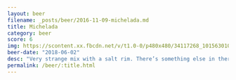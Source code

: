 ```yaml
---
layout: beer
filename: _posts/beer/2016-11-09-michelada.md
title: Michelada
category: beer
score: 6
img: https://scontent.xx.fbcdn.net/v/t1.0-0/p480x480/34117268_10156301079588745_8349914832903864320_n.jpg?_nc_cat=111&_nc_ht=scontent.xx&oh=6468616f2b1484a741a7ee390ffa7f9c&oe=5C921A49
beer-date: "2018-06-02"
desc: "Very strange mix with a salt rim. There’s something else in there but the salt overpowers it. Most of the chilli sank to the bottom so it wasn’t as spicy as described"
permalink: /beer/:title.html
---
```

